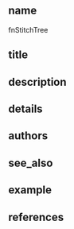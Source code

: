 ## name
fnStitchTree
## title
## description
## details
## authors
## see_also
## example
## references
